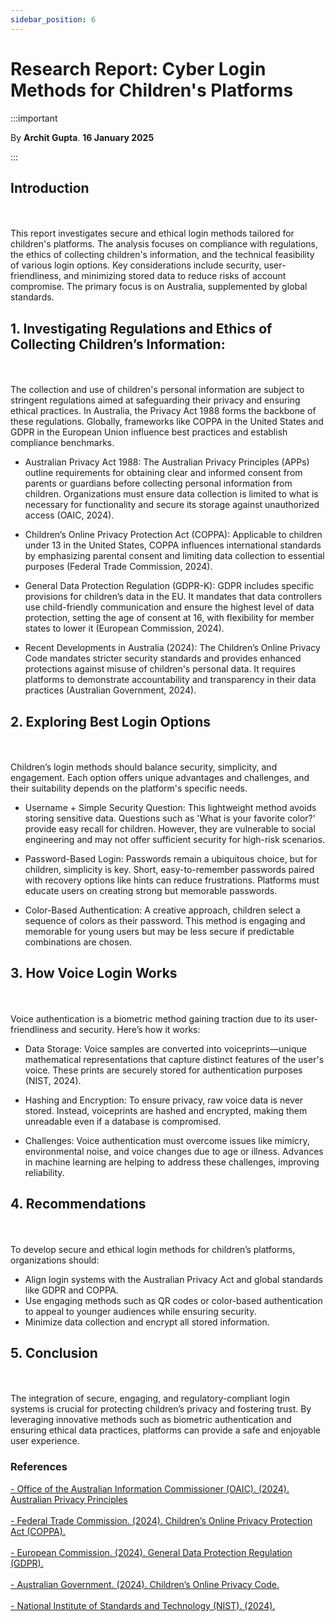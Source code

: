```yaml
---
sidebar_position: 6
---
```


# Research Report: Cyber Login Methods for Children's Platforms

:::important

By **Archit Gupta**. **16 January 2025**

:::

## Introduction
<br></br>
This report investigates secure and ethical login methods tailored for children's platforms. The analysis focuses on compliance with regulations, the ethics of collecting children's information, and the technical feasibility of various login options. Key considerations include security, user-friendliness, and minimizing stored data to reduce risks of account compromise. The primary focus is on Australia, supplemented by global standards.

## 1. Investigating Regulations and Ethics of Collecting Children’s Information:
<br></br>
The collection and use of children's personal information are subject to stringent regulations aimed at safeguarding their privacy and ensuring ethical practices. In Australia, the Privacy Act 1988 forms the backbone of these regulations. Globally, frameworks like COPPA in the United States and GDPR in the European Union influence best practices and establish compliance benchmarks.

- Australian Privacy Act 1988: The Australian Privacy Principles (APPs) outline requirements for obtaining clear and informed consent from parents or guardians before collecting personal information from children. Organizations must ensure data collection is limited to what is necessary for functionality and secure its storage against unauthorized access (OAIC, 2024).

- Children’s Online Privacy Protection Act (COPPA): Applicable to children under 13 in the United States, COPPA influences international standards by emphasizing parental consent and limiting data collection to essential purposes (Federal Trade Commission, 2024).

- General Data Protection Regulation (GDPR-K): GDPR includes specific provisions for children’s data in the EU. It mandates that data controllers use child-friendly communication and ensure the highest level of data protection, setting the age of consent at 16, with flexibility for member states to lower it (European Commission, 2024).

- Recent Developments in Australia (2024): The Children’s Online Privacy Code mandates stricter security standards and provides enhanced protections against misuse of children's personal data. It requires platforms to demonstrate accountability and transparency in their data practices (Australian Government, 2024).

## 2. Exploring Best Login Options
<br></br>
Children’s login methods should balance security, simplicity, and engagement. Each option offers unique advantages and challenges, and their suitability depends on the platform's specific needs.

- Username + Simple Security Question: This lightweight method avoids storing sensitive data. Questions such as 'What is your favorite color?' provide easy recall for children. However, they are vulnerable to social engineering and may not offer sufficient security for high-risk scenarios.

- Password-Based Login: Passwords remain a ubiquitous choice, but for children, simplicity is key. Short, easy-to-remember passwords paired with recovery options like hints can reduce frustrations. Platforms must educate users on creating strong but memorable passwords.

- Color-Based Authentication: A creative approach, children select a sequence of colors as their password. This method is engaging and memorable for young users but may be less secure if predictable combinations are chosen.

## 3. How Voice Login Works
<br></br>
Voice authentication is a biometric method gaining traction due to its user-friendliness and security. Here’s how it works:

- Data Storage: Voice samples are converted into voiceprints—unique mathematical representations that capture distinct features of the user's voice. These prints are securely stored for authentication purposes (NIST, 2024).

- Hashing and Encryption: To ensure privacy, raw voice data is never stored. Instead, voiceprints are hashed and encrypted, making them unreadable even if a database is compromised.

- Challenges: Voice authentication must overcome issues like mimicry, environmental noise, and voice changes due to age or illness. Advances in machine learning are helping to address these challenges, improving reliability.

## 4. Recommendations
<br></br>
To develop secure and ethical login methods for children’s platforms, organizations should:
- Align login systems with the Australian Privacy Act and global standards like GDPR and COPPA.
- Use engaging methods such as QR codes or color-based authentication to appeal to younger audiences while ensuring security.
- Minimize data collection and encrypt all stored information.

## 5. Conclusion
<br></br>
The integration of secure, engaging, and regulatory-compliant login systems is crucial for protecting children’s privacy and fostering trust. By leveraging innovative methods such as biometric authentication and ensuring ethical data practices, platforms can provide a safe and enjoyable user experience.

### References
[- Office of the Australian Information Commissioner (OAIC). (2024). Australian Privacy Principles ](https://www.oaic.gov.au)<br></br>
[- Federal Trade Commission. (2024). Children’s Online Privacy Protection Act (COPPA).  ](https://www.ftc.gov)<br></br>
[- European Commission. (2024). General Data Protection Regulation (GDPR). ](https://ec.europa.eu)<br></br>
[- Australian Government. (2024). Children’s Online Privacy Code.  ](https://www.legislation.gov.au)<br></br>
[- National Institute of Standards and Technology (NIST). (2024).  ](https://www.nist.gov)